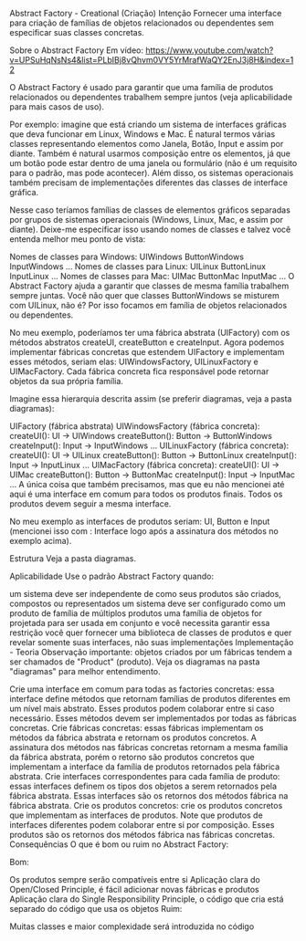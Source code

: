 Abstract Factory - Creational (Criação)
Intenção
Fornecer uma interface para criação de famílias de objetos relacionados ou dependentes sem especificar suas classes concretas.

Sobre o Abstract Factory
Em vídeo: https://www.youtube.com/watch?v=UPSuHqNsNs4&list=PLbIBj8vQhvm0VY5YrMrafWaQY2EnJ3j8H&index=12

O Abstract Factory é usado para garantir que uma família de produtos relacionados ou dependentes trabalhem sempre juntos (veja aplicabilidade para mais casos de uso).

Por exemplo: imagine que está criando um sistema de interfaces gráficas que deva funcionar em Linux, Windows e Mac. É natural termos várias classes representando elementos como Janela, Botão, Input e assim por diante. Também é natural usarmos composição entre os elementos, já que um botão pode estar dentro de uma janela ou formulário (não é um requisito para o padrão, mas pode acontecer). Além disso, os sistemas operacionais também precisam de implementações diferentes das classes de interface gráfica.

Nesse caso teríamos famílias de classes de elementos gráficos separadas por grupos de sistemas operacionais (Windows, Linux, Mac, e assim por diante). Deixe-me especificar isso usando nomes de classes e talvez você entenda melhor meu ponto de vista:

Nomes de classes para Windows:
UIWindows
ButtonWindows
InputWindows
...
Nomes de classes para Linux:
UILinux
ButtonLinux
InputLinux
...
Nomes de classes para Mac:
UIMac
ButtonMac
InputMac
...
O Abstract Factory ajuda a garantir que classes de mesma família trabalhem sempre juntas. Você não quer que classes ButtonWindows se misturem com UILinux, não é? Por isso focamos em família de objetos relacionados ou dependentes.

No meu exemplo, poderíamos ter uma fábrica abstrata (UIFactory) com os métodos abstratos createUI, createButton e createInput. Agora podemos implementar fábricas concretas que estendem UIFactory e implementam esses métodos, seriam elas: UIWindowsFactory, UILinuxFactory e UIMacFactory. Cada fábrica concreta fica responsável pode retornar objetos da sua própria família.

Imagine essa hierarquia descrita assim (se preferir diagramas, veja a pasta diagramas):

UIFactory (fábrica abstrata)
UIWindowsFactory (fábrica concreta):
createUI(): UI -> UIWindows
createButton(): Button -> ButtonWindows
createInput(): Input -> InputWindows
...
UILinuxFactory (fábrica concreta):
createUI(): UI -> UILinux
createButton(): Button -> ButtonLinux
createInput(): Input -> InputLinux
...
UIMacFactory (fábrica concreta):
createUI(): UI -> UIMac
createButton(): Button -> ButtonMac
createInput(): Input -> InputMac
...
A única coisa que também precisamos, mas que eu não mencionei até aqui é uma interface em comum para todos os produtos finais. Todos os produtos devem seguir a mesma interface.

No meu exemplo as interfaces de produtos seriam: UI, Button e Input (mencionei isso com : Interface logo após a assinatura dos métodos no exemplo acima).

Estrutura
Veja a pasta diagramas.

Aplicabilidade
Use o padrão Abstract Factory quando:

um sistema deve ser independente de como seus produtos são criados, compostos ou representados
um sistema deve ser configurado como um produto de família de múltiplos produtos
uma família de objetos for projetada para ser usada em conjunto e você necessita garantir essa restrição
você quer fornecer uma biblioteca de classes de produtos e quer revelar somente suas interfaces, não suas implementações
Implementação - Teoria
Observação importante: objetos criados por um fábricas tendem a ser chamados de "Product" (produto). Veja os diagramas na pasta "diagramas" para melhor entendimento.

Crie uma interface em comum para todas as factories concretas: essa interface define métodos que retornam famílias de produtos diferentes em um nível mais abstrato. Esses produtos podem colaborar entre si caso necessário. Esses métodos devem ser implementados por todas as fábricas concretas.
Crie fábricas concretas: essas fábricas implementam os métodos da fábrica abstrata e retornam os produtos concretos. A assinatura dos métodos nas fábricas concretas retornam a mesma família da fábrica abstrata, porém o retorno são produtos concretos que implementam a interface da família de produtos retornados pela fábrica abstrata.
Crie interfaces correspondentes para cada família de produto: essas interfaces definem os tipos dos objetos a serem retornados pela fábrica abstrata. Essas interfaces são os retornos dos métodos fábrica na fábrica abstrata.
Crie os produtos concretos: crie os produtos concretos que implementam as interfaces de produtos. Note que produtos de interfaces diferentes podem colaborar entre si por composição. Esses produtos são os retornos dos métodos fábrica nas fábricas concretas.
Consequências
O que é bom ou ruim no Abstract Factory:

Bom:

Os produtos sempre serão compatíveis entre si
Aplicação clara do Open/Closed Principle, é fácil adicionar novas fábricas e produtos
Aplicação clara do Single Responsibility Principle, o código que cria está separado do código que usa os objetos
Ruim:

Muitas classes e maior complexidade será introduzida no código
